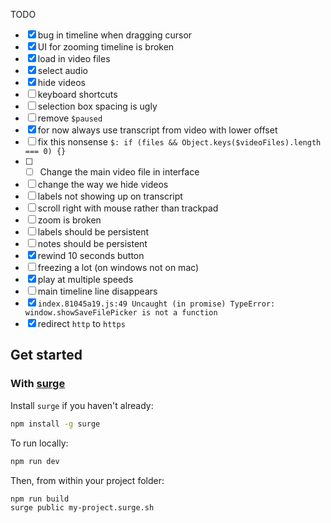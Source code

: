 TODO

- [x] bug in timeline when dragging cursor  
- [x] UI for zooming timeline is broken
- [x] load in video files
- [x] select audio
- [x] hide videos
- [ ] keyboard shortcuts
- [ ] selection box spacing is ugly
- [ ] remove `$paused`
- [x] for now always use transcript from video with lower offset
- [ ]  fix this nonsense `$: if (files && Object.keys($videoFiles).length === 0) {}`
- [ ]  - [ ]  Change the main video file in interface
- [ ] change the way we hide videos
- [ ] labels not showing up on transcript
- [ ] scroll right with mouse rather than trackpad
- [ ] zoom is broken
- [ ] labels should be persistent
- [ ] notes should be persistent
- [x] rewind 10 seconds button
- [ ] freezing a lot (on windows not on mac)
- [x] play at multiple speeds
- [ ] main timeline line disappears
- [x] `index.81045a19.js:49 Uncaught (in promise) TypeError: window.showSaveFilePicker is not a function`
- [x] redirect `http` to `https`

## Get started


### With [surge](https://surge.sh/)

Install `surge` if you haven't already:

```bash
npm install -g surge
```

To run locally: 
```bash
npm run dev
```

Then, from within your project folder:

```bash
npm run build
surge public my-project.surge.sh
```
